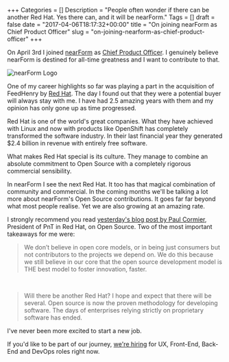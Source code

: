 +++
Categories = []
Description = "People often wonder if there can be another Red Hat. Yes there can, and it will be nearForm."
Tags = []
draft = false
date = "2017-04-06T18:17:32+00:00"
title = "On joining nearForm as Chief Product Officer"
slug = "on-joining-nearform-as-chief-product-officer"
+++

On April 3rd I joined [nearForm](http://nearform.com) as [Chief Product Officer](https://www.linkedin.com/in/conoroneill/). I genuinely believe nearForm is destined for all-time greatness and I want to contribute to that.

![nearForm Logo](http://conoroneill.com.s3.amazonaws.com/wp-content/uploads/2017/04/nearForm-logo.png)

One of my career highlights so far was playing a part in the acquisition of FeedHenry by [Red Hat](http://www.redhat.com). The day I found out that they were a potential buyer will always stay with me. I have had 2.5 amazing years with them and my opinion has only gone up as time progressed. 

Red Hat is one of the world's great companies. What they have achieved with Linux and now with products like OpenShift has completely transformed the software industry. In their last financial year they generated $2.4 billion in revenue with entirely free software.

What makes Red Hat special is its culture. They manage to combine an absolute commitment to Open Source with a completely rigorous commercial sensibility.

In nearForm I see the next Red Hat. It too has that magical combination of community and commercial. In the coming months we'll be talking a lot more about nearForm's Open Source contributions. It goes far far beyond what most people realise. Yet we are also growing at an amazing rate.

I strongly recommend you read [yesterday's blog post by Paul Cormier](https://www.redhat.com/en/about/blog/what-makes-us-red-hat), President of PnT in Red Hat, on Open Source. Two of the most important takeaways for me were:

> We don’t believe in open core models, or in being just consumers but not contributors to the projects we depend on. We do this because we still believe in our core that the open source development model is THE best model to foster innovation, faster.

&nbsp;

> Will there be another Red Hat? I hope and expect that there will be several. Open source is now the proven methodology for developing software. The days of enterprises relying strictly on proprietary software has ended.

I've never been more excited to start a new job. 

If you'd like to be part of our journey, [we're hiring](http://www.nearform.com/careers/) for UX, Front-End, Back-End and DevOps roles right now.
